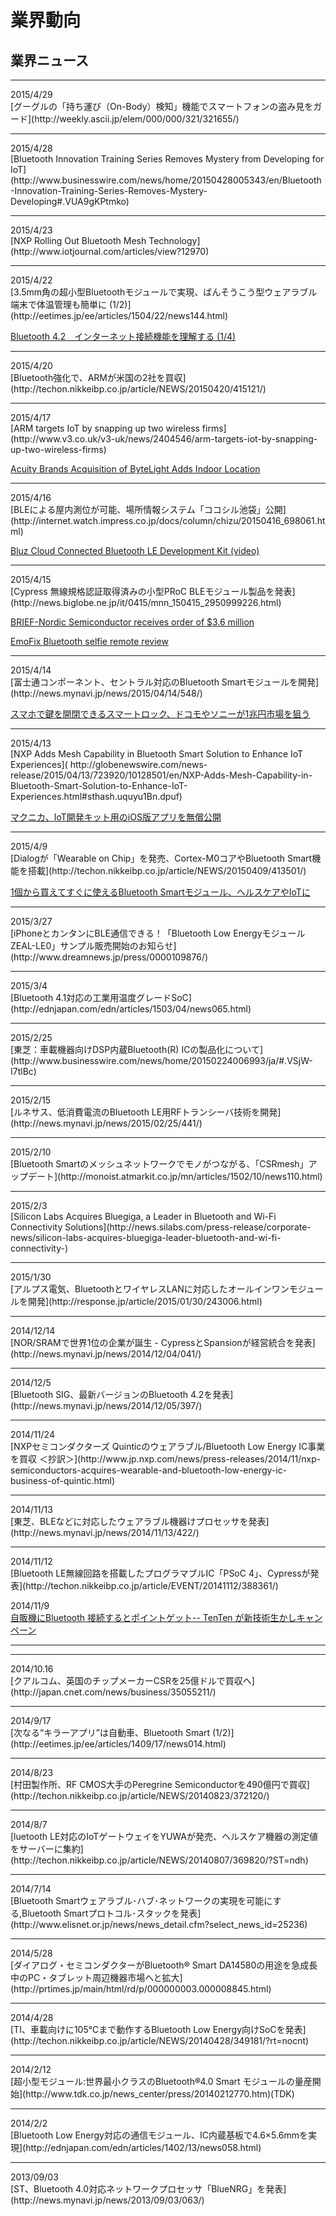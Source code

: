 # 業界動向

## 業界ニュース
<hr>
2015/4/29<br>
[グーグルの「持ち運び（On-Body）検知」機能でスマートフォンの盗み見をガード](http://weekly.ascii.jp/elem/000/000/321/321655/)
<hr>
2015/4/28<br>
[Bluetooth Innovation Training Series Removes Mystery from Developing for IoT](http://www.businesswire.com/news/home/20150428005343/en/Bluetooth-Innovation-Training-Series-Removes-Mystery-Developing#.VUA9gKPtmko)
<hr>
2015/4/23<br>
[NXP Rolling Out Bluetooth Mesh Technology](http://www.iotjournal.com/articles/view?12970)
<hr>
2015/4/22<br>
[3.5mm角の超小型Bluetoothモジュールで実現、ばんそうこう型ウェアラブル端末で体温管理も簡単に (1/2)](http://eetimes.jp/ee/articles/1504/22/news144.html)

[Bluetooth 4.2　インターネット接続機能を理解する (1/4)](http://ednjapan.com/edn/articles/1504/22/news007.html)

<hr>
2015/4/20<br>
[Bluetooth強化で、ARMが米国の2社を買収](http://techon.nikkeibp.co.jp/article/NEWS/20150420/415121/)

<hr>
2015/4/17<br>
[ARM targets IoT by snapping up two wireless firms](http://www.v3.co.uk/v3-uk/news/2404546/arm-targets-iot-by-snapping-up-two-wireless-firms)

[Acuity Brands Acquisition of ByteLight Adds Indoor Location](http://electricalmarketing.com/blog/acuity-brands-acquisition-bytelight-adds-indoor-location)

<hr>
2015/4/16<br>
[BLEによる屋内測位が可能、場所情報システム「ココシル池袋」公開](http://internet.watch.impress.co.jp/docs/column/chizu/20150416_698061.html)

[Bluz Cloud Connected Bluetooth LE Development Kit (video)](https://www.geeky-gadgets.com/bluz-cloud-connected-bluetooth-le-development-kit-16-04-2015/)

<hr>
2015/4/15<br>
[Cypress 無線規格認証取得済みの小型PRoC BLEモジュール製品を発表](http://news.biglobe.ne.jp/it/0415/mnn_150415_2950999226.html)

[BRIEF-Nordic Semiconductor receives order of $3.6 million](http://www.reuters.com/article/2015/04/15/idUSASN0007XJ20150415)

[EmoFix Bluetooth selfie remote review](https://www.geeky-gadgets.com/bluz-cloud-connected-bluetooth-le-development-kit-16-04-2015/)
<hr>
2015/4/14<br>
[富士通コンポーネント、セントラル対応のBluetooth Smartモジュールを開発](http://news.mynavi.jp/news/2015/04/14/548/)

[スマホで鍵を開閉できるスマートロック、ドコモやソニーが1兆円市場を狙う](http://itpro.nikkeibp.co.jp/atcl/column/14/346926/041200219/)
<hr>
2015/4/13<br>
[NXP Adds Mesh Capability in Bluetooth Smart Solution to Enhance IoT Experiences]( http://globenewswire.com/news-release/2015/04/13/723920/10128501/en/NXP-Adds-Mesh-Capability-in-Bluetooth-Smart-Solution-to-Enhance-IoT-Experiences.html#sthash.uquyu1Bn.dpuf)

[マクニカ、IoT開発キット用のiOS版アプリを無償公開](http://news.mynavi.jp/news/2015/04/13/035/)
<hr>
2015/4/9<br>
[Dialogが「Wearable on Chip」を発売、Cortex-M0コアやBluetooth Smart機能を搭載](http://techon.nikkeibp.co.jp/article/NEWS/20150409/413501/)

[1個から買えてすぐに使えるBluetooth Smartモジュール、ヘルスケアやIoTに](http://monoist.atmarkit.co.jp/mn/articles/1504/09/news091.html)

<hr>
2015/3/27<br>
[iPhoneとカンタンにBLE通信できる！「Bluetooth Low EnergyモジュールZEAL-LE0」サンプル販売開始のお知らせ](http://www.dreamnews.jp/press/0000109876/)

<hr>
2015/3/4<br>
[Bluetooth 4.1対応の工業用温度グレードSoC](http://ednjapan.com/edn/articles/1503/04/news065.html)

<hr>
2015/2/25<br>
[東芝：車載機器向けDSP内蔵Bluetooth(R) ICの製品化について](http://www.businesswire.com/news/home/20150224006993/ja/#.VSjW-I7tlBc)

<hr>
2015/2/15<br>
[ルネサス、低消費電流のBluetooth LE用RFトランシーバ技術を開発](http://news.mynavi.jp/news/2015/02/25/441/)
<hr>
2015/2/10<br>
[Bluetooth Smartのメッシュネットワークでモノがつながる、「CSRmesh」アップデート](http://monoist.atmarkit.co.jp/mn/articles/1502/10/news110.html)
<hr>
2015/2/3<br>
[Silicon Labs Acquires Bluegiga, a Leader in Bluetooth and Wi-Fi Connectivity Solutions](http://news.silabs.com/press-release/corporate-news/silicon-labs-acquires-bluegiga-leader-bluetooth-and-wi-fi-connectivity-)
<hr>
2015/1/30<br>
[アルプス電気、BluetoothとワイヤレスLANに対応したオールインワンモジュールを開発](http://response.jp/article/2015/01/30/243006.html)
<hr>
2014/12/14<br>
[NOR/SRAMで世界1位の企業が誕生 - CypressとSpansionが経営統合を発表](http://news.mynavi.jp/news/2014/12/04/041/)<br>
<hr>
2014/12/5<br>
[Bluetooth SIG、最新バージョンのBluetooth 4.2を発表](http://news.mynavi.jp/news/2014/12/05/397/)<br>
<hr>
2014/11/24<br>
[NXPセミコンダクターズ Quinticのウェアラブル/Bluetooth Low Energy IC事業を買収 ＜抄訳＞](http://www.jp.nxp.com/news/press-releases/2014/11/nxp-semiconductors-acquires-wearable-and-bluetooth-low-energy-ic-business-of-quintic.html)
<hr>
2014/11/13<br>
[東芝、BLEなどに対応したウェアラブル機器けプロセッサを発表](http://news.mynavi.jp/news/2014/11/13/422/)
<hr>
2014/11/12<br>
[Bluetooth LE無線回路を搭載したプログラマブルIC「PSoC 4」、Cypressが発表](http://techon.nikkeibp.co.jp/article/EVENT/20141112/388361/)

2014/11/9<br>
[自販機にBluetooth 接続するとポイントゲット-- TenTen が新技術生かしキャンペーン](http://eetimes.jp/ee/articles/1501/29/news073_2.html)
<hr>

<hr>
2014/10.16<br>
[クアルコム、英国のチップメーカーCSRを25億ドルで買収へ](http://japan.cnet.com/news/business/35055211/)
<hr>
2014/9/17<br>
[次なる“キラーアプリ”は自動車、Bluetooth Smart (1/2)](http://eetimes.jp/ee/articles/1409/17/news014.html)
<hr>
2014/8/23<br>
[村田製作所、RF CMOS大手のPeregrine Semiconductorを490億円で買収](http://techon.nikkeibp.co.jp/article/NEWS/20140823/372120/)
<hr>
2014/8/7<br>
[luetooth LE対応のIoTゲートウェイをYUWAが発売、ヘルスケア機器の測定値をサーバーに集約](http://techon.nikkeibp.co.jp/article/NEWS/20140807/369820/?ST=ndh)

<hr>
2014/7/14<br>
[Bluetooth Smartウェアラブル･ハブ･ネットワークの実現を可能にする,Bluetooth Smartプロトコル･スタックを発表](http://www.elisnet.or.jp/news/news_detail.cfm?select_news_id=25236)
<hr>
2014/5/28<br>
[ダイアログ・セミコンダクターがBluetooth® Smart DA14580の用途を急成長中のPC・タブレット周辺機器市場へと拡大](http://prtimes.jp/main/html/rd/p/000000003.000008845.html)
<hr>
2014/4/28<br>
[TI、車載向けに105℃まで動作するBluetooth Low Energy向けSoCを発表](http://techon.nikkeibp.co.jp/article/NEWS/20140428/349181/?rt=nocnt)
<hr>
2014/2/12<br>
[超小型モジュール:世界最小クラスのBluetooth®4.0 Smart モジュールの量産開始](http://www.tdk.co.jp/news_center/press/20140212770.htm)(TDK)<br>
<hr>
2014/2/2<br>
[Bluetooth Low Energy対応の通信モジュール、IC内蔵基板で4.6×5.6mmを実現](http://ednjapan.com/edn/articles/1402/13/news058.html)
<hr>
2013/09/03<br>
[ST、Bluetooth 4.0対応ネットワークプロセッサ「BlueNRG」を発表](http://news.mynavi.jp/news/2013/09/03/063/)